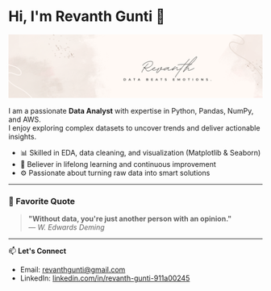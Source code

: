 # Hi, I'm Revanth Gunti 👋

![Banner](https://github.com/0409REV/0409REV/blob/main/Beige%20Feminine%20Personal%20LinkedIn%20Banner%20(2).png)

I am a passionate **Data Analyst** with expertise in Python, Pandas, NumPy, and AWS.  
I enjoy exploring complex datasets to uncover trends and deliver actionable insights.

- 📊 Skilled in EDA, data cleaning, and visualization (Matplotlib & Seaborn)  
- 🧠 Believer in lifelong learning and continuous improvement  
- ⚙️ Passionate about turning raw data into smart solutions  

---

### 💬 Favorite Quote

> **"Without data, you're just another person with an opinion."**  
> — *W. Edwards Deming*

---

📫 **Let's Connect**  
- Email: revanthgunti@gmail.com  
- LinkedIn: [linkedin.com/in/revanth-gunti-911a00245](https://www.linkedin.com/in/revanth-gunti-911a00245/)
